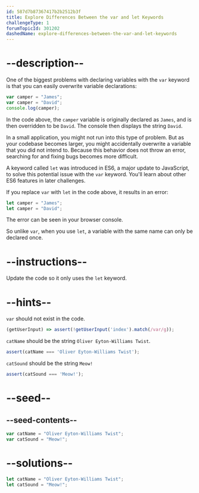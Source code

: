 ```yaml
---
id: 587d7b87367417b2b2512b3f
title: Explore Differences Between the var and let Keywords
challengeType: 1
forumTopicId: 301202
dashedName: explore-differences-between-the-var-and-let-keywords
---
```


# --description--

One of the biggest problems with declaring variables with the `var` keyword is that you can easily overwrite variable declarations:

```js
var camper = "James";
var camper = "David";
console.log(camper);
```

In the code above, the `camper` variable is originally declared as `James`, and is then overridden to be `David`. The console then displays the string `David`.

In a small application, you might not run into this type of problem. But as your codebase becomes larger, you might accidentally overwrite a variable that you did not intend to. Because this behavior does not throw an error, searching for and fixing bugs becomes more difficult.

A keyword called `let` was introduced in ES6, a major update to JavaScript, to solve this potential issue with the `var` keyword. You'll learn about other ES6 features in later challenges.

If you replace `var` with `let` in the code above, it results in an error:

```js
let camper = "James";
let camper = "David";
```

The error can be seen in your browser console.

So unlike `var`, when you use `let`, a variable with the same name can only be declared once.

# --instructions--

Update the code so it only uses the `let` keyword.

# --hints--

`var` should not exist in the code.

```js
(getUserInput) => assert(!getUserInput('index').match(/var/g));
```

`catName` should be the string `Oliver Eyton-Williams Twist`.

```js
assert(catName === 'Oliver Eyton-Williams Twist');
```

`catSound` should be the string `Meow!`

```js
assert(catSound === 'Meow!');
```

# --seed--

## --seed-contents--

```js
var catName = "Oliver Eyton-Williams Twist";
var catSound = "Meow!";
```

# --solutions--

```js
let catName = "Oliver Eyton-Williams Twist";
let catSound = "Meow!";
```
